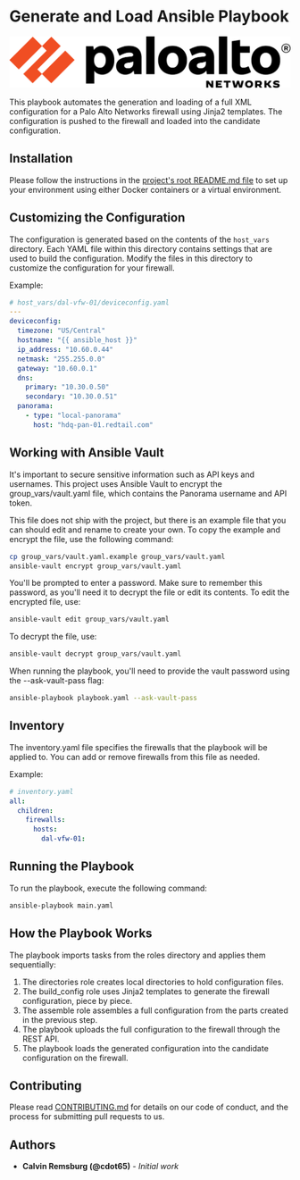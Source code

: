 # Generate and Load Ansible Playbook

![Palo Alto Networks](../../../images/paloaltonetworks_logo.png)

This playbook automates the generation and loading of a full XML configuration for a Palo Alto Networks firewall using Jinja2 templates. The configuration is pushed to the firewall and loaded into the candidate configuration.

## Installation

Please follow the instructions in the [project's root README.md file](../../../README.md) to set up your environment using either Docker containers or a virtual environment.

## Customizing the Configuration

The configuration is generated based on the contents of the `host_vars` directory. Each YAML file within this directory contains settings that are used to build the configuration. Modify the files in this directory to customize the configuration for your firewall.

Example:

```yaml
# host_vars/dal-vfw-01/deviceconfig.yaml
---
deviceconfig:
  timezone: "US/Central"
  hostname: "{{ ansible_host }}"
  ip_address: "10.60.0.44"
  netmask: "255.255.0.0"
  gateway: "10.60.0.1"
  dns:
    primary: "10.30.0.50"
    secondary: "10.30.0.51"
  panorama:
    - type: "local-panorama"
      host: "hdq-pan-01.redtail.com"
```

## Working with Ansible Vault

It's important to secure sensitive information such as API keys and usernames. This project uses Ansible Vault to encrypt the group_vars/vault.yaml file, which contains the Panorama username and API token.

This file does not ship with the project, but there is an example file that you can should edit and rename to create your own. To copy the example and encrypt the file, use the following command:

```bash
cp group_vars/vault.yaml.example group_vars/vault.yaml
ansible-vault encrypt group_vars/vault.yaml
```

You'll be prompted to enter a password. Make sure to remember this password, as you'll need it to decrypt the file or edit its contents. To edit the encrypted file, use:

```bash
ansible-vault edit group_vars/vault.yaml
```

To decrypt the file, use:

```bash
ansible-vault decrypt group_vars/vault.yaml
```

When running the playbook, you'll need to provide the vault password using the --ask-vault-pass flag:

```bash
ansible-playbook playbook.yaml --ask-vault-pass
```

## Inventory

The inventory.yaml file specifies the firewalls that the playbook will be applied to. You can add or remove firewalls from this file as needed.

Example:

```yaml
# inventory.yaml
all:
  children:
    firewalls:
      hosts:
        dal-vfw-01:
```

## Running the Playbook

To run the playbook, execute the following command:

```bash
ansible-playbook main.yaml
```

## How the Playbook Works

The playbook imports tasks from the roles directory and applies them sequentially:

1. The directories role creates local directories to hold configuration files.
2. The build_config role uses Jinja2 templates to generate the firewall configuration, piece by piece.
3. The assemble role assembles a full configuration from the parts created in the previous step.
4. The playbook uploads the full configuration to the firewall through the REST API.
5. The playbook loads the generated configuration into the candidate configuration on the firewall.

## Contributing

Please read [CONTRIBUTING.md](../../../CONTRIBUTING.md) for details on our code of conduct, and the process for submitting pull requests to us.

## Authors

- **Calvin Remsburg (@cdot65)** - _Initial work_
